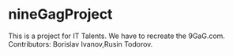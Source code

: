 # nineGagProject

This is a project for IT Talents. We have to recreate the 9GaG.com.
Contributors: Borislav Ivanov,Rusin Todorov.
